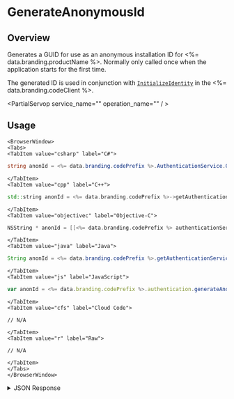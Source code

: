 # GenerateAnonymousId
## Overview
Generates a GUID for use as an anonymous installation ID for <%= data.branding.productName %>. Normally only called once when the application starts for the first time.

The generated ID is used in conjunction with [<code>InitializeIdentity</code>](/api/capi/client/initializeidentity) in the <%= data.branding.codeClient %>.

<PartialServop service_name="" operation_name="" / >

## Usage

```mdx-code-block
<BrowserWindow>
<Tabs>
<TabItem value="csharp" label="C#">
```

```csharp
string anonId = <%= data.branding.codePrefix %>.AuthenticationService.GenerateAnonymousId();
```

```mdx-code-block
</TabItem>
<TabItem value="cpp" label="C++">
```

```cpp
std::string anonId = <%= data.branding.codePrefix %>->getAuthenticationService()->generateAnonymousId();
```

```mdx-code-block
</TabItem>
<TabItem value="objectivec" label="Objective-C">
```

```objectivec
NSString * anonId = [[<%= data.branding.codePrefix %> authenticationService] generateAnonymousId];
```

```mdx-code-block
</TabItem>
<TabItem value="java" label="Java">
```

```java
String anonId = <%= data.branding.codePrefix %>.getAuthenticationService().generateAnonymousId();
```

```mdx-code-block
</TabItem>
<TabItem value="js" label="JavaScript">
```

```javascript
var anonId = <%= data.branding.codePrefix %>.authentication.generateAnonymousId();
```

```mdx-code-block
</TabItem>
<TabItem value="cfs" label="Cloud Code">
```

```cfscript
// N/A
```

```mdx-code-block
</TabItem>
<TabItem value="r" label="Raw">
```

```cfscript
// N/A
```

```mdx-code-block
</TabItem>
</Tabs>
</BrowserWindow>
```

<details>
<summary>JSON Response</summary>


</details>


